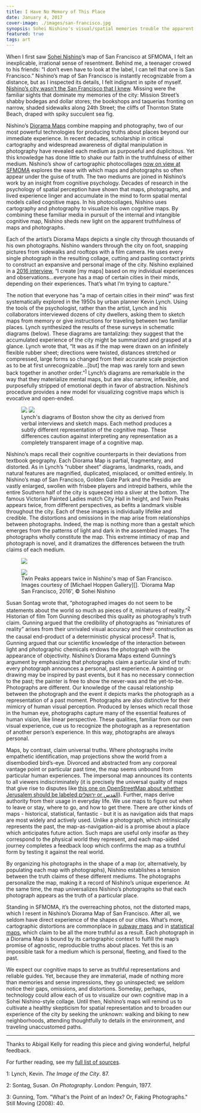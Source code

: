 ```yaml
---
title: I Have No Memory of This Place
date: January 4, 2017
cover-image: ./images/san-francisco.jpg
synopsis: Sohei Nishino's visual/spatial memories trouble the apparent truthfulness of maps and photographs.
featured: true
tags: art
---
```


[Sohei Nishino]: http://soheinishino.net/
[New Work]: https://www.sfmoma.org/exhibition/new-work-sohei-nishino/
[I have no memory of this place]: https://www.youtube.com/watch?v=bSrf8EgSyDg
[2016 interview]: https://www.sfmoma.org/watch/sohei-nishinos-maps-trace-more-city/
[contact prints]: https://en.wikipedia.org/wiki/Contact_print
[Diorama Maps]: http://soheinishino.net/dioramamap/
[Michael Hoppen Gallery]: http://www.michaelhoppengallery.com/artists/25-sohei-nishino/overview/
[Jerusalem Name Dispute]: http://wiki.openstreetmap.org/wiki/Data_working_group/Disputes#Jerusalem_Name_Dispute
[Distorted subway maps]: http://benschmidt.org/mta/
[2016 election maps]: http://www-personal.umich.edu/~mejn/election/2016/

[sources]: https://docs.google.com/document/d/1OIoKdH-Z5EmVdo3zMJfooF5qHxbYIHE2fYtyHGOWfIg/pub

When I first saw [Sohei Nishino][]’s map of San Francisco at SFMOMA, I felt an inexplicable, irrational sense of resentment. Behind me, a teenager crowed to his friends: “I don’t even have to look at the label, I can tell that one is San Francisco.” Nishino’s map of San Francisco is instantly recognizable from a distance, but as I inspected its details, I felt indignant in spite of myself. [Nishino’s city wasn’t the San Francisco that I knew][I have no memory of this place]. Missing were the familiar sights that dominate my memories of the city: Mission Street’s shabby bodegas and dollar stores; the bookshops and taquerias fronting on narrow, shaded sidewalks along 24th Street; the cliffs of Thornton State Beach, draped with spiky succulent sea fig.

Nishino’s [Diorama Maps][] combine mapping and photography, two of our most powerful technologies for producing truths about places beyond our immediate experience. In recent decades, scholarship in critical cartography and widespread awareness of digital manipulation in photography have revealed each medium as purposeful and duplicitous. Yet this knowledge has done little to shake our faith in the truthfulness of either medium. Nishino’s show of cartographic photocollages [now on view at SFMOMA][New Work] explores the ease with which maps and photographs so often appear under the guise of truth. The two mediums are joined in Nishino’s work by an insight from cognitive psychology. Decades of research in the psychology of spatial perception have shown that maps, photographs, and lived experience linger and accumulate in the mind to form spatial mental models called cognitive maps. In his photocollages, Nishino uses cartography and photography to visualize his own cognitive maps. By combining these familiar media in pursuit of the internal and intangible cognitive map, Nishino sheds new light on the apparent truthfulness of maps and photographs.

Each of the artist’s Diorama Maps depicts a single city through thousands of his own photographs. Nishino wanders through the city on foot, snapping pictures from sidewalks and rooftops with a film camera. He uses every single photograph in the resulting collage, cutting and pasting contact prints to construct an expansive and personal image of the city. Nishino explained in a [2016 interview][], “I create [my maps] based on my individual experiences and observations...everyone has a map of certain cities in their minds, depending on their experiences. That’s what I’m trying to capture.” 

The notion that everyone has “a map of certain cities in their mind” was first systematically explored in the 1950s by urban planner Kevin Lynch. Using the tools of the psychologist, rather than the artist, Lynch and his collaborators interviewed dozens of city dwellers, asking them to sketch maps from memory or give instructions for traveling between two familiar places. Lynch synthesized the results of these surveys in schematic diagrams (below). These diagrams are tantalizing: they suggest that the accumulated experience of the city might be summarized and grasped at a glance. Lynch wrote that, “It was as if the map were drawn on an infinitely flexible rubber sheet; directions were twisted, distances stretched or compressed, large forms so changed from their accurate scale projection as to be at first unrecognizable...[but] the map was rarely torn and sewn back together in another order.”<sup>[1](#image-of-the-city)</sup> Lynch’s diagrams are remarkable in the way that they materialize mental maps, but are also narrow, inflexible, and purposefully stripped of emotional depth in favor of abstraction. Nishino’s procedure provides a new model for visualizing cognitive maps which is evocative and open-ended.

<figure>
<img src="./images/lynch-diagram-boston-verbal.jpg"></img>
<img src="./images/lynch-diagram-boston-sketch.jpg"></img>
<figcaption>Lynch's diagrams of Boston show the city as derived from verbal interviews and sketch maps. Each method produces a subtly different representation of the cognitive map. These differences caution against interpreting any representation as a completely transparent image of a cognitive map.</figcaption>
</figure>



Nishino’s maps recall their cognitive counterparts in their deviations from textbook geography. Each Diorama Map is partial, fragmentary, and distorted. As in Lynch’s “rubber sheet” diagrams, landmarks, roads, and natural features are magnified, duplicated, misplaced, or omitted entirely. In Nishino’s map of San Francisco, Golden Gate Park and the Presidio are vastly enlarged, swollen with frisbee players and intrepid bathers, while the entire Southern half of the city is squeezed into a sliver at the bottom. The famous Victorian Painted Ladies match City Hall in height, and Twin Peaks appears twice, from different perspectives, as befits a landmark visible throughout the city. Each of these images is individually lifelike and credible. The distortions and omissions in the map arise from relationships between photographs. Indeed, the map is nothing more than a gestalt which emerges from the patterns of light and dark in the assembled images. The photographs wholly constitute the map. This extreme intimacy of map and photograph is novel, and it dramatizes the differences between the truth claims of each medium.

<figure>
<img src="./images/twin-peaks-from-afar.jpg"></img>
</figure>

<figure>
<img src="./images/twin-peaks-up-close.jpg"></img>
<figcaption>Twin Peaks appears twice in Nishino's map of San Francisco. Images courtesy of [Michael Hoppen Gallery][]. 'Diorama Map San Francisco, 2016', © Sohei Nishino</figcaption>
</figure>

Susan Sontag wrote that, “photographed images do not seem to be statements about the world so much as pieces of it, miniatures of reality.”<sup>[2](#on-photography)</sup> Historian of film Tom Gunning described this quality as photography’s truth claim. Gunning argued that the credibility of photographs as “miniatures of reality” arises from their unrivaled visual accuracy and their construction as the causal end-product of a deterministic physical process<sup>[3](#gunning)</sup>. That is, Gunning argued that our scientific knowledge of the interaction between light and photographic chemicals endows the photograph with the appearance of objectivity. Nishino’s Diorama Maps extend Gunning’s argument by emphasizing that photographs claim a particular kind of truth: every photograph announces a personal, past experience. A painting or drawing may be inspired by past events, but it has no necessary connection to the past; the painter is free to show the never-was and the yet-to-be. Photographs are different. Our knowledge of the causal relationship between the photograph and the event it depicts marks the photograph as a representation of a past moment. Photographs are also distinctive for their mimicry of human visual perception. Produced by lenses which recall those in the human eye, photographs capture many of the essential features of human vision, like linear perspective. These qualities, familiar from our own visual experience, cue us to recognize the photograph as a representation of another person’s experience. In this way, photographs are always personal.

Maps, by contrast, claim universal truths. Where photographs invite empathetic identification, map projections show the world from a disembodied bird’s-eye. Divorced and abstracted from any corporeal vantage point or particular past time, the map seems unbound from particular human experiences. The impersonal map announces its contents to all viewers indiscriminately (it is precisely the universal quality of maps that give rise to disputes like [this one on OpenStreetMap about whether Jerusalem should be labeled  ירושלים or القدس][Jerusalem Name Dispute]). Further, maps derive authority from their usage in everyday life. We use maps to figure out when to leave or stay, where to go, and how to get there. There are other kinds of maps - historical, statistical, fantastic - but it is as navigation aids that maps are most widely and actively used. Unlike a photograph, which intrinsically represents the past, the map-as-navigation-aid is a promise about a place which anticipates future action. Such maps are useful only insofar as they correspond to the physical world they represent, and each map-aided journey completes a feedback loop which confirms the map as a truthful form by testing it against the real world. 

By organizing his photographs in the shape of a map (or, alternatively, by populating each map with photographs), Nishino establishes a tension between the truth claims of these different mediums. The photographs personalize the map, making it a record of Nishino’s unique experience. At the same time, the map universalizes Nishino’s photographs so that each photograph appears as the truth of a particular place. 

Standing in SFMOMA, it’s the overreaching photos, not the distorted maps, which I resent in Nishino’s Diorama Map of San Francisco. After all, we seldom have direct experience of the shapes of our cities. What’s more, cartographic distortions are commonplace in [subway maps][Distorted subway maps] and in [statistical maps][2016 election maps], which claim to be all the more truthful as a result. Each photograph in a Diorama Map is bound by its cartographic context to fulfill the map’s promise of agnostic, reproducible truths about places. Yet this is an impossible task for a medium which is personal, fleeting, and fixed to the past. 

We expect our cognitive maps to serve as truthful representations and reliable guides. Yet, because they are immaterial, made of nothing more than memories and sense impressions, they go uninspected; we seldom notice their gaps, omissions, and distortions. Someday, perhaps, technology could allow each of us to visualize our own cognitive map in a Sohei Nishino-style collage. Until then, Nishino’s maps will remind us to cultivate a healthy skepticism for spatial representation and to broaden our experience of the city by seeking the unknown: walking and biking to new neighborhoods, attending thoughtfully to details in the environment, and traveling unaccustomed paths.

-----------

Thanks to Abigail Kelly for reading this piece and giving wonderful, helpful feedback.

For further reading, see my [full list of sources][sources].

<a name="image-of-the-city">1:</a> Lynch, Kevin. _The Image of the City_. 87.

<a name="on-photography">2: </a> Sontag, Susan. _On Photography_. London: Penguin, 1977.

<a name="gunning">3: </a> Gunning, Tom. "What's the Point of an Index? Or, Faking Photographs." Still Moving (2008): 40.

